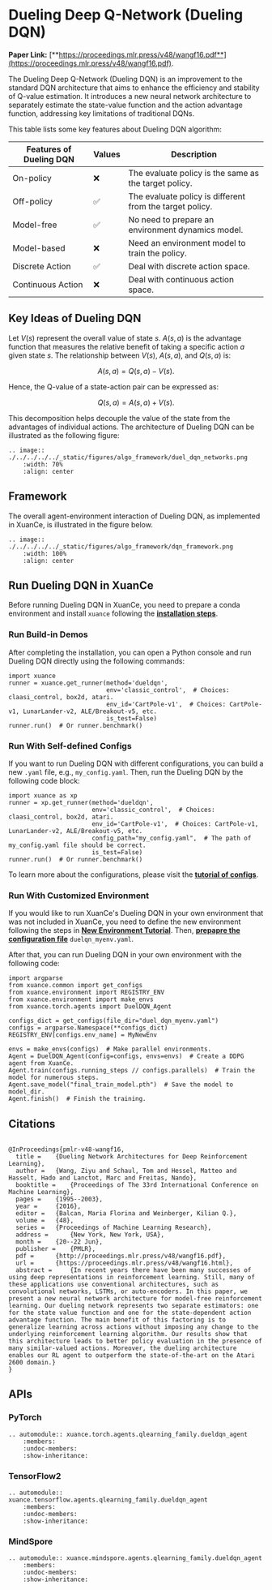# Dueling Deep Q-Network (Dueling DQN)

**Paper Link:** [**https://proceedings.mlr.press/v48/wangf16.pdf**](https://proceedings.mlr.press/v48/wangf16.pdf).

The Dueling Deep Q-Network (Dueling DQN) is an improvement to the standard DQN architecture 
that aims to enhance the efficiency and stability of Q-value estimation. 
It introduces a new neural network architecture to separately estimate the state-value function 
and the action advantage function, addressing key limitations of traditional DQNs.

This table lists some key features about Dueling DQN algorithm:

| Features of Dueling DQN | Values | Description                                              |
|-------------------------|--------|----------------------------------------------------------|
| On-policy               | ❌      | The evaluate policy is the same as the target policy.    |
| Off-policy              | ✅      | The evaluate policy is different from the target policy. | 
| Model-free              | ✅      | No need to prepare an environment dynamics model.        | 
| Model-based             | ❌      | Need an environment model to train the policy.           | 
| Discrete Action         | ✅      | Deal with discrete action space.                         |   
| Continuous Action       | ❌      | Deal with continuous action space.                       |

## Key Ideas of Dueling DQN

Let $V(s)$ represent the overall value of state $s$. 
$A(s, a)$ is the advantage function that measures the relative benefit of taking a specific action $a$ given state $s$.
The relationship between $V(s)$, $A(s, a)$, and $Q(s, a)$ is:

$$
A(s, a) = Q(s, a) - V(s).
$$

Hence, the Q-value of a state-action pair can be expressed as:

$$
Q(s, a) = A(s, a) + V(s).
$$

This decomposition helps decouple the value of the state from the advantages of individual actions.
The architecture of Dueling DQN can be illustrated as the following figure:

```{eval-rst}
.. image:: ./../../../../_static/figures/algo_framework/duel_dqn_networks.png
    :width: 70%
    :align: center
```

## Framework

The overall agent-environment interaction of Dueling DQN, as implemented in XuanCe, is illustrated in the figure below.

```{eval-rst}
.. image:: ./../../../../_static/figures/algo_framework/dqn_framework.png
    :width: 100%
    :align: center
```

## Run Dueling DQN in XuanCe

Before running Dueling DQN in XuanCe, you need to prepare a conda environment and install ``xuance`` following 
the [**installation steps**](./../../../usage/installation.rst#install-via-pypi).

### Run Build-in Demos

After completing the installation, you can open a Python console and run Dueling DQN directly using the following commands:

```python3
import xuance
runner = xuance.get_runner(method='dueldqn',
                           env='classic_control',  # Choices: claasi_control, box2d, atari.
                           env_id='CartPole-v1',  # Choices: CartPole-v1, LunarLander-v2, ALE/Breakout-v5, etc.
                           is_test=False)
runner.run()  # Or runner.benchmark()
```

### Run With Self-defined Configs

If you want to run Dueling DQN with different configurations, you can build a new ``.yaml`` file, e.g., ``my_config.yaml``.
Then, run the Dueling DQN by the following code block:

```python3
import xuance as xp
runner = xp.get_runner(method='dueldqn',
                       env='classic_control',  # Choices: claasi_control, box2d, atari.
                       env_id='CartPole-v1',  # Choices: CartPole-v1, LunarLander-v2, ALE/Breakout-v5, etc.
                       config_path="my_config.yaml",  # The path of my_config.yaml file should be correct.
                       is_test=False)
runner.run()  # Or runner.benchmark()
```

To learn more about the configurations, please visit the 
[**tutorial of configs**](./../../configs/configuration_examples.rst).

### Run With Customized Environment

If you would like to run XuanCe's Dueling DQN in your own environment that was not included in XuanCe, 
you need to define the new environment following the steps in 
[**New Environment Tutorial**](./../../../usage/new_envs.rst).
Then, [**prepapre the configuration file**](./../../../usage/new_envs.rst#step-2-create-the-config-file-and-read-the-configurations) 
``duelqn_myenv.yaml``.

After that, you can run Dueling DQN in your own environment with the following code:

```python3
import argparse
from xuance.common import get_configs
from xuance.environment import REGISTRY_ENV
from xuance.environment import make_envs
from xuance.torch.agents import DuelDQN_Agent

configs_dict = get_configs(file_dir="duel_dqn_myenv.yaml")
configs = argparse.Namespace(**configs_dict)
REGISTRY_ENV[configs.env_name] = MyNewEnv

envs = make_envs(configs)  # Make parallel environments.
Agent = DuelDQN_Agent(config=configs, envs=envs)  # Create a DDPG agent from XuanCe.
Agent.train(configs.running_steps // configs.parallels)  # Train the model for numerous steps.
Agent.save_model("final_train_model.pth")  # Save the model to model_dir.
Agent.finish()  # Finish the training.
```

## Citations

```{code-block} bash

@InProceedings{pmlr-v48-wangf16,
  title = 	 {Dueling Network Architectures for Deep Reinforcement Learning},
  author = 	 {Wang, Ziyu and Schaul, Tom and Hessel, Matteo and Hasselt, Hado and Lanctot, Marc and Freitas, Nando},
  booktitle = 	 {Proceedings of The 33rd International Conference on Machine Learning},
  pages = 	 {1995--2003},
  year = 	 {2016},
  editor = 	 {Balcan, Maria Florina and Weinberger, Kilian Q.},
  volume = 	 {48},
  series = 	 {Proceedings of Machine Learning Research},
  address = 	 {New York, New York, USA},
  month = 	 {20--22 Jun},
  publisher =    {PMLR},
  pdf = 	 {http://proceedings.mlr.press/v48/wangf16.pdf},
  url = 	 {https://proceedings.mlr.press/v48/wangf16.html},
  abstract = 	 {In recent years there have been many successes of using deep representations in reinforcement learning. Still, many of these applications use conventional architectures, such as convolutional networks, LSTMs, or auto-encoders. In this paper, we present a new neural network architecture for model-free reinforcement learning. Our dueling network represents two separate estimators: one for the state value function and one for the state-dependent action advantage function. The main benefit of this factoring is to generalize learning across actions without imposing any change to the underlying reinforcement learning algorithm. Our results show that this architecture leads to better policy evaluation in the presence of many similar-valued actions. Moreover, the dueling architecture enables our RL agent to outperform the state-of-the-art on the Atari 2600 domain.}
}

```

## APIs

### PyTorch

```{eval-rst}
.. automodule:: xuance.torch.agents.qlearning_family.dueldqn_agent
    :members:
    :undoc-members:
    :show-inheritance:
```

### TensorFlow2

```{eval-rst}
.. automodule:: xuance.tensorflow.agents.qlearning_family.dueldqn_agent
    :members:
    :undoc-members:
    :show-inheritance:
```

### MindSpore

```{eval-rst}
.. automodule:: xuance.mindspore.agents.qlearning_family.dueldqn_agent
    :members:
    :undoc-members:
    :show-inheritance:
```
